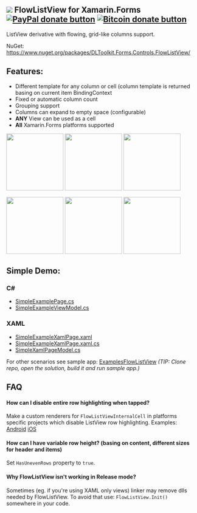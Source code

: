 ## ![](http://res.cloudinary.com/dqeaiomo8/image/upload/c_scale,w_50/v1444578527/DLToolkit/Forms-Controls-128.png) FlowListView for Xamarin.Forms [![PayPal donate button](http://img.shields.io/paypal/donate.png?color=green)](https://www.paypal.com/cgi-bin/webscr?cmd=_s-xclick&hosted_button_id=VPZ4KHKHXXHR2 "Donate to this project using Paypal") [![Bitcoin donate button](http://img.shields.io/bitcoin/donate.png?color=green)](https://blockchain.info/address/16CvewT3QyAc5ATTVNHQ2EomxLQPXxyKQ7 "Donate to this project using Bitcoin")

ListView derivative with flowing, grid-like columns support.

NuGet: https://www.nuget.org/packages/DLToolkit.Forms.Controls.FlowListView/

## Features: 
- Different template for any column or cell (column template is returned basing on current item BindingContext
- Fixed or automatic column count
- Grouping support
- Columns can expand to empty space (configurable)
- **ANY** View can be used as a cell
- **All** Xamarin.Forms platforms supported

<img src="https://raw.githubusercontent.com/daniel-luberda/DLToolkit.Forms.Controls/master/FlowListView/Screenshots/flowlistview1.png" width="150"/> <img src="https://raw.githubusercontent.com/daniel-luberda/DLToolkit.Forms.Controls/master/FlowListView/Screenshots/flowlistview3.png" width="150"/> <img src="https://raw.githubusercontent.com/daniel-luberda/DLToolkit.Forms.Controls/master/FlowListView/Screenshots/flowlistview4.png" width="150"/>

<img src="https://raw.githubusercontent.com/daniel-luberda/DLToolkit.Forms.Controls/master/FlowListView/Screenshots/flowlistview_ios1.png" width="150"/> <img src="https://raw.githubusercontent.com/daniel-luberda/DLToolkit.Forms.Controls/master/FlowListView/Screenshots/flowlistview_ios2.png" width="150"/> <img src="https://raw.githubusercontent.com/daniel-luberda/DLToolkit.Forms.Controls/master/FlowListView/Screenshots/flowlistview_ios3.png" width="150"/>

## Simple Demo:

### C# 
- [SimpleExamplePage.cs](https://github.com/daniel-luberda/DLToolkit.Forms.Controls/blob/master/Examples/ExamplesFlowListView/Pages/SimpleExamplePage.cs)
- [SimpleExampleViewModel.cs](https://github.com/daniel-luberda/DLToolkit.Forms.Controls/blob/master/Examples/ExamplesFlowListView/PageModels/SimpleExamplePageModel.cs)

### XAML
- [SimpleExampleXamlPage.xaml](https://github.com/daniel-luberda/DLToolkit.Forms.Controls/blob/master/Examples/ExamplesFlowListView/Pages/SimpleExampleXamlPage.xaml)
- [SimpleExampleXamlPage.xaml.cs](https://github.com/daniel-luberda/DLToolkit.Forms.Controls/blob/master/Examples/ExamplesFlowListView/Pages/SimpleExampleXamlPage.xaml.cs)
- [SimpleXamlPageModel.cs](https://github.com/daniel-luberda/DLToolkit.Forms.Controls/blob/master/Examples/ExamplesFlowListView/PageModels/SimpleExampleXamlPageModel.cs)

For other scenarios see sample app: [ExamplesFlowListView](https://github.com/daniel-luberda/DLToolkit.Forms.Controls/tree/master/Examples/ExamplesFlowListView) *(TIP: Clone repo, open the solution, build it and run sample app.)*

## FAQ

#### How can I disable entire row highlighting when tapped? 

Make a custom renderers for `FlowListViewInternalCell` in platforms specific projects which disable ListView row highlighting. Examples: [Android](https://github.com/daniel-luberda/DLToolkit.Forms.Controls/blob/master/Examples/Droid/Renderers/FlowListViewInternalCellRenderer.cs) [iOS](https://github.com/daniel-luberda/DLToolkit.Forms.Controls/blob/master/Examples/iOS/Renderers/FlowListViewInternalCellRenderer.cs)

#### How can I have variable row height? (basing on content, different sizes for header and items)

Set `HasUnevenRows` property to `true`.

#### Why FlowListView isn't working in Release mode?

Sometimes (eg. if you're using XAML only views) linker may remove dlls needed by FlowListView. To avoid that use: `FlowListView.Init()` somewhere in your code.